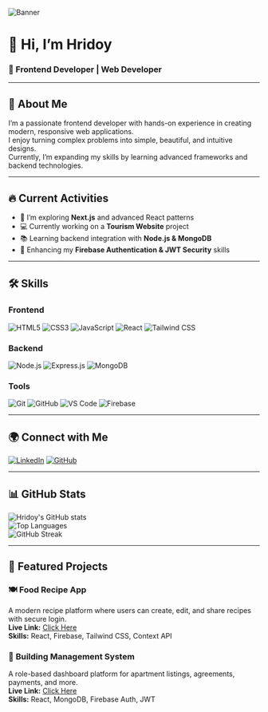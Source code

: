<!-- Banner Image -->
![Banner](https://i.ibb.co/MxhvHPBk/Blue-and-White-Gradient-Web-Developer-Linked-In-Article-Cover-Image-1.png)


# 👋 Hi, I’m **Hridoy**  
### 🚀 Frontend Developer | Web Developer  

---

## 📜 **About Me**
I’m a passionate frontend developer with hands-on experience in creating modern, responsive web applications.  
I enjoy turning complex problems into simple, beautiful, and intuitive designs.  
Currently, I’m expanding my skills by learning advanced frameworks and backend technologies.  

---

## 🔥 **Current Activities**
- 🌱 I’m exploring **Next.js** and advanced React patterns  
- 💻 Currently working on a **Tourism Website** project  
- 📚 Learning backend integration with **Node.js & MongoDB**  
- 🚀 Enhancing my **Firebase Authentication & JWT Security** skills  

---

## 🛠 **Skills**

### **Frontend**
![HTML5](https://img.icons8.com/color/48/html-5--v1.png) ![CSS3](https://img.icons8.com/color/48/css3.png) ![JavaScript](https://img.icons8.com/color/48/javascript--v1.png) ![React](https://img.icons8.com/color/48/react-native.png) ![Tailwind CSS](https://img.icons8.com/color/48/tailwindcss.png)  

### **Backend**
![Node.js](https://img.icons8.com/color/48/nodejs.png) ![Express.js](https://img.icons8.com/ios/50/express-js.png) ![MongoDB](https://img.icons8.com/color/48/mongodb.png)  

### **Tools**
![Git](https://img.icons8.com/color/48/git.png) ![GitHub](https://img.icons8.com/ios-glyphs/48/github.png) ![VS Code](https://img.icons8.com/color/48/visual-studio-code-2019.png) ![Firebase](https://img.icons8.com/color/48/firebase.png)


---

## 🌍 **Connect with Me**
[![LinkedIn](https://img.icons8.com/color/48/linkedin.png)](https://linkedin.com/in/hridoy--saha)  [![GitHub](https://img.icons8.com/ios-glyphs/48/github.png)](https://github.com/hridoy8220)  


---

## 📊 **GitHub Stats**
![Hridoy's GitHub stats](https://github-readme-stats.vercel.app/api?username=your-username&show_icons=true&theme=tokyonight)  
![Top Languages](https://github-readme-stats.vercel.app/api/top-langs/?username=your-username&layout=compact&theme=tokyonight)  
![GitHub Streak](https://streak-stats.demolab.com?user=your-username&theme=tokyonight)  

---

## 🚀 **Featured Projects**

### 🍽 **Food Recipe App**
A modern recipe platform where users can create, edit, and share recipes with secure login.  
**Live Link:** [Click Here](https://food-project-75ea0.web.app/)  
**Skills:** React, Firebase, Tailwind CSS, Context API  

### 🏢 **Building Management System**
A role-based dashboard platform for apartment listings, agreements, payments, and more.  
**Live Link:** [Click Here](https://building-management-5fce2.web.app/)  
**Skills:** React, MongoDB, Firebase Auth, JWT  

